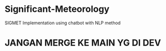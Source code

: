 # Significant-Meteorology
SIGMET Implementation using chatbot with NLP method

# JANGAN MERGE KE MAIN YG DI DEV
